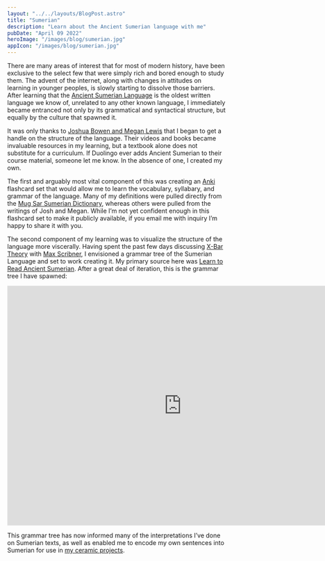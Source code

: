 ```yaml
---
layout: "../../layouts/BlogPost.astro"
title: "Sumerian"
description: "Learn about the Ancient Sumerian language with me"
pubDate: "April 09 2022"
heroImage: "/images/blog/sumerian.jpg"
appIcon: "/images/blog/sumerian.jpg"
---
```

There are many areas of interest that for most of modern history, have been exclusive to the select few that were simply rich and bored enough to study them. The advent of the internet, along with changes in attitudes on learning in younger peoples, is slowly starting to dissolve those barriers. 
After learning that the [Ancient Sumerian Language](https://en.wikipedia.org/wiki/Sumerian_language) is the oldest written language we know of, unrelated to any other known language, I immediately became entranced not only by its grammatical and syntactical structure, but equally by the culture that spawned it.

It was only thanks to [Joshua Bowen and Megan Lewis](http://digitalhammurabi.com/) that I began to get a handle on the structure of the language. Their videos and books became invaluable resources in my learning, but a textbook alone does not substitute for a curriculum. If Duolingo ever adds Ancient Sumerian to their course material, someone let me know. In the absence of one, I created my own.

The first and arguably most vital component of this was creating an [Anki](https://apps.ankiweb.net/) flashcard set that would allow me to learn the vocabulary, syllabary, and grammar of the language. Many of my definitions were pulled directly from the [Mug Sar Sumerian Dictionary](https://ia800903.us.archive.org/25/items/SumerianCuneiformEnglishDictionary12013CT26i14PDF/Sumerian%20Cuneiform%20English%20Dictionary%2012013CT%2026i14%20PDF.pdf), whereas others were pulled from the writings of Josh and Megan. While I’m not yet confident enough in this flashcard set to make it publicly available, if you email me with inquiry I’m happy to share it with you.

The second component of my learning was to visualize the structure of the language more viscerally. Having spent the past few days discussing [X-Bar Theory](https://en.wikipedia.org/wiki/X-bar_theory) with  [Max Scribner](http://toastwallpaper.com/), I envisioned a grammar tree of the Sumerian Language and set to work creating it. My primary source here was [Learn to Read Ancient Sumerian](https://www.amazon.com/Learn-Read-Ancient-Sumerian-Introduction/dp/1734358602/ref=tmm_pap_swatch_0?_encoding=UTF8&qid=&sr=). After a great deal of iteration, this is the grammar tree I have spawned:

<iframe style="border: 1px solid rgba(0, 0, 0, 0.1);" width="800" height="550" src="https://www.figma.com/embed?embed_host=share&url=https%3A%2F%2Fwww.figma.com%2Ffile%2F7lZ6Wfp5jPwWxSgMOKyw8I%2FSumerian-Grammar-Diagram%3Fnode-id%3D3%253A19" allowfullscreen></iframe>

This grammar tree has now informed many of the interpretations I’ve done on Sumerian texts, as well as enabled me to encode my own sentences into Sumerian for use in [my ceramic projects](https://vera.lgbt/ceramics).